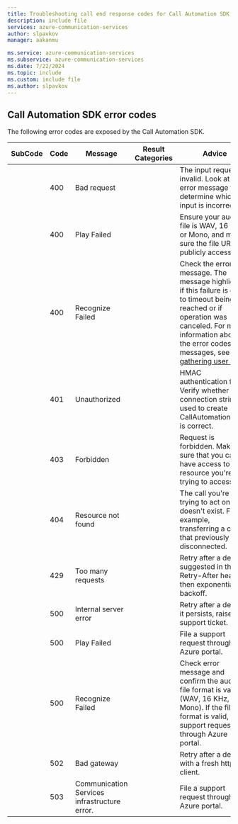 ```yaml
---
title: Troubleshooting call end response codes for Call Automation SDK
description: include file
services: azure-communication-services
author: slpavkov
manager: aakanmu

ms.service: azure-communication-services
ms.subservice: azure-communication-services
ms.date: 7/22/2024
ms.topic: include
ms.custom: include file
ms.author: slpavkov
---
```

## Call Automation SDK error codes

The following error codes are exposed by the Call Automation SDK.

| SubCode | Code | Message | Result Categories | Advice |
|--- |--- |--- |--- |--- |
| | 400 | Bad request | | The input request is invalid. Look at the error message to determine which input is incorrect. |
| | 400 | Play Failed | | Ensure your audio file is WAV, 16 KHz, or Mono, and make sure the file URL is publicly accessible. |
| | 400 | Recognize Failed | | Check the error message. The message highlights if this failure is due to timeout being reached or if operation was canceled. For more information about the error codes and messages, see [gathering user input](../../../../../how-tos/call-automation/recognize-action.md#event-codes). |
| | 401 | Unauthorized | | HMAC authentication failed. Verify whether the connection string used to create CallAutomationClient is correct. |
| | 403 | Forbidden | | Request is forbidden. Make sure that you can have access to the resource you're trying to access. |
| | 404 | Resource not found | | The call you're trying to act on doesn't exist. For example, transferring a call that previously disconnected. |
| | 429 | Too many requests | | Retry after a delay suggested in the Retry-After header, then exponentially backoff. |
| | 500 | Internal server error | | Retry after a delay. If it persists, raise a support ticket. |
| | 500 | Play Failed | | File a support request through the Azure portal. |
| | 500 | Recognize Failed | | Check error message and confirm the audio file format is valid (WAV, 16 KHz, Mono). If the file format is valid, file a support request through Azure portal. |
| | 502 | Bad gateway | | Retry after a delay with a fresh http client. |
| | 503 | Communication Services infrastructure error. | | File a support request through the Azure portal. |
